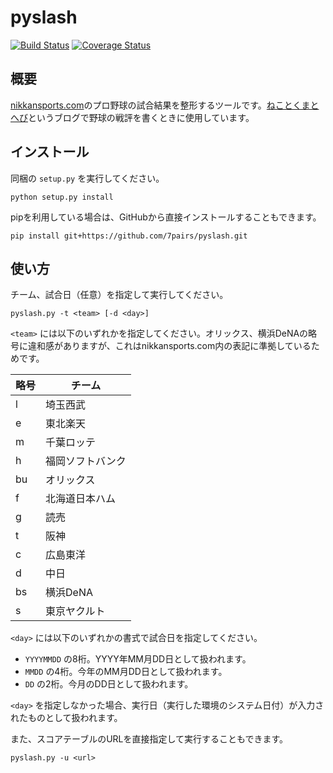 # pyslash

[![Build Status](https://travis-ci.org/7pairs/pyslash.svg?branch=master)](https://travis-ci.org/7pairs/pyslash)
[![Coverage Status](https://coveralls.io/repos/7pairs/pyslash/badge.png?branch=master)](https://coveralls.io/r/7pairs/pyslash?branch=master)

## 概要

[nikkansports.com](http://www.nikkansports.com/)のプロ野球の試合結果を整形するツールです。[ねことくまとへび](http://seven-pairs.hatenablog.jp/)というブログで野球の戦評を書くときに使用しています。

## インストール

同梱の `setup.py` を実行してください。

```
python setup.py install
```

pipを利用している場合は、GitHubから直接インストールすることもできます。

```
pip install git+https://github.com/7pairs/pyslash.git
```

## 使い方

チーム、試合日（任意）を指定して実行してください。

```
pyslash.py -t <team> [-d <day>]
```

`<team>` には以下のいずれかを指定してください。オリックス、横浜DeNAの略号に違和感がありますが、これはnikkansports.com内の表記に準拠しているためです。

|略号|チーム|
|---|---|
|l|埼玉西武|
|e|東北楽天|
|m|千葉ロッテ|
|h|福岡ソフトバンク|
|bu|オリックス|
|f|北海道日本ハム|
|g|読売|
|t|阪神|
|c|広島東洋|
|d|中日|
|bs|横浜DeNA|
|s|東京ヤクルト|

`<day>` には以下のいずれかの書式で試合日を指定してください。

* `YYYYMMDD` の8桁。YYYY年MM月DD日として扱われます。
* `MMDD` の4桁。今年のMM月DD日として扱われます。
* `DD` の2桁。今月のDD日として扱われます。

`<day>` を指定しなかった場合、実行日（実行した環境のシステム日付）が入力されたものとして扱われます。

また、スコアテーブルのURLを直接指定して実行することもできます。

```
pyslash.py -u <url>
```
